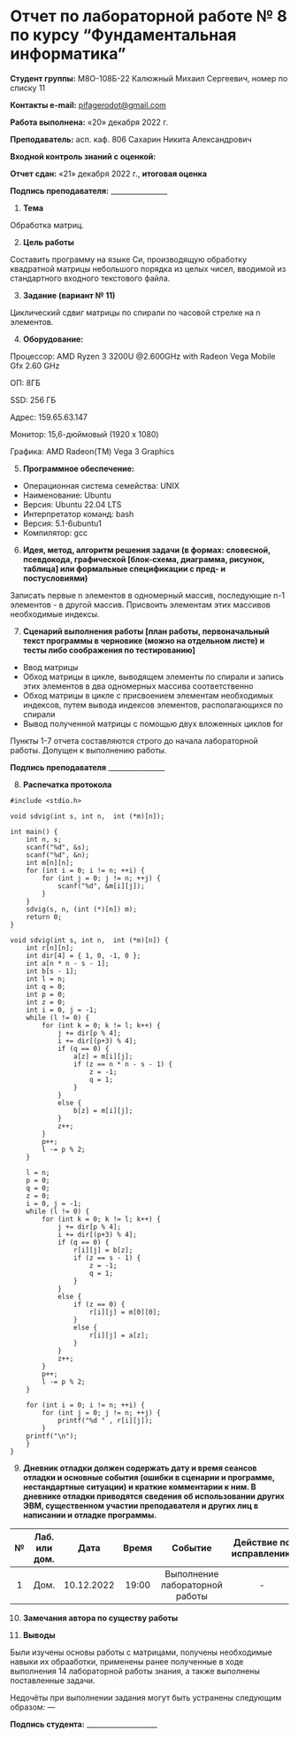 ﻿# **Отчет по лабораторной работе № 8 по курсу “Фундаментальная информатика”**

**Студент группы:** М8О-108Б-22 Калюжный Михаил Сергеевич, номер по списку 11

**Контакты e-mail:** <pifagerodot@gmail.com>

**Работа выполнена:** «20» декабря 2022 г.

**Преподаватель:** асп. каф. 806 Сахарин Никита Александрович

**Входной контроль знаний с оценкой:** 

**Отчет сдан:** «21» декабря 2022 г., **итоговая оценка** 

**Подпись преподавателя:** \_\_\_\_\_\_\_\_\_\_\_\_\_\_\_\_

1. **Тема**

Обработка матриц.

2. **Цель работы**

Составить программу на языке Си, производящую обработку квадратной матрицы небольшого порядка из целых чисел, вводимой из стандартного входного текстового файла.

3. **Задание (вариант № 11)**

Циклический сдвиг матрицы по спирали по часовой стрелке на n элементов.

4. **Оборудование:**

Процессор: AMD Ryzen 3 3200U @2.600GHz with Radeon Vega Mobile Gfx 2.60 GHz

ОП: 8ГБ

SSD: 256 ГБ

Адрес: 159.65.63.147

Монитор: 15,6-дюймовый (1920 x 1080)

Графика: AMD Radeon(TM) Vega 3 Graphics

5. **Программное обеспечение:**

- Операционная система семейства:  UNIX
- Наименование:  Ubuntu
- Версия:  Ubuntu 22.04 LTS
- Интерпретатор команд:  bash
- Версия:  5.1-6ubuntu1
- Компилятор:  gcc

6. **Идея, метод, алгоритм решения задачи (в формах: словесной, псевдокода, графической [блок-схема, диаграмма, рисунок, таблица] или формальные спецификации с пред- и постусловиями)**

Записать первые n элементов в одномерный массив, последующие n-1 элементов - в другой массив. Присвоить элементам этих массивов необходимые индексы.

7. **Сценарий выполнения работы [план работы, первоначальный текст программы в черновике (можно на отдельном листе) и тесты либо соображения по тестированию]**

- Ввод матрицы
- Обход матрицы в цикле, выводящем элементы по спирали и запись этих элементов в два одномерных массива соответственно
- Обход матрицы в цикле с присвоением элементам необходимых индексов, путем вывода индексов элементов, располагающихся по спирали
- Вывод полученной матрицы с помощью двух вложенных циклов for

Пункты 1-7 отчета составляются строго до начала лабораторной работы. Допущен к выполнению работы.

**Подпись преподавателя** \_\_\_\_\_\_\_\_\_\_\_\_\_\_\_\_

8. **Распечатка протокола**
```
#include <stdio.h>

void sdvig(int s, int n,  int (*m)[n]);

int main() {
    int n, s;
    scanf("%d", &s);
    scanf("%d", &n);
    int m[n][n];
    for (int i = 0; i != n; ++i) {
   	    for (int j = 0; j != n; ++j) {
            scanf("%d", &m[i][j]);
	    }
    }
    sdvig(s, n, (int (*)[n]) m);
    return 0;
}

void sdvig(int s, int n,  int (*m)[n]) {
    int r[n][n];
    int dir[4] = { 1, 0, -1, 0 };
    int a[n * n - s - 1];
    int b[s - 1];
    int l = n;
    int q = 0;
    int p = 0;
    int z = 0;
    int i = 0, j = -1;
    while (l != 0) {
        for (int k = 0; k != l; k++) {
            j += dir[p % 4];
            i += dir[(p+3) % 4];
            if (q == 0) {
                a[z] = m[i][j];
                if (z == n * n - s - 1) {
                    z = -1;
                    q = 1;
                }
            }
            else {
                b[z] = m[i][j];
            }
            z++;
        }
        p++;
        l -= p % 2;
    }
    
    l = n;
    p = 0;
    q = 0;
    z = 0;
    i = 0, j = -1;
    while (l != 0) {
        for (int k = 0; k != l; k++) {
            j += dir[p % 4];
            i += dir[(p+3) % 4];
            if (q == 0) {
                r[i][j] = b[z];
                if (z == s - 1) {
                    z = -1;
                    q = 1;
                }
            }
            else {
                if (z == 0) {
                    r[i][j] = m[0][0];
                }
                else {
                    r[i][j] = a[z];
                }
            }
            z++;
        }
        p++;
        l -= p % 2;
    }

    for (int i = 0; i != n; ++i) {
   	    for (int j = 0; j != n; ++j) {
            printf("%d " , r[i][j]);
	    }
	printf("\n");
    }
}

```

9. **Дневник отладки должен содержать дату и время сеансов отладки и основные события (ошибки в сценарии и программе, нестандартные ситуации) и краткие комментарии к ним. В дневнике отладки приводятся сведения об использовании других ЭВМ, существенном участии преподавателя и других лиц в написании и отладке программы.**

|№|Лаб. или дом.|Дата|Время|Событие|Действие по исправлению|Примечания|
| :-: | :-: | :-: | :-: | :-: | :-: | :-: |
|1|Дом.|10.12.2022|19:00|Выполнение лабораторной работы|-|-|

10. **Замечания автора по существу работы**



11. **Выводы**

Были изучены основы работы с матрицами, получены необходимые навыки их обрааботки, применены ранее полученные в ходе выполнения 14 лабораторной работы знания, а также выполнены поставленные задачи.

Недочёты при выполнении задания могут быть устранены следующим образом: —

**Подпись студента:** \_\_\_\_\_\_\_\_\_\_\_\_\_\_\_\_\_\_\_\_

